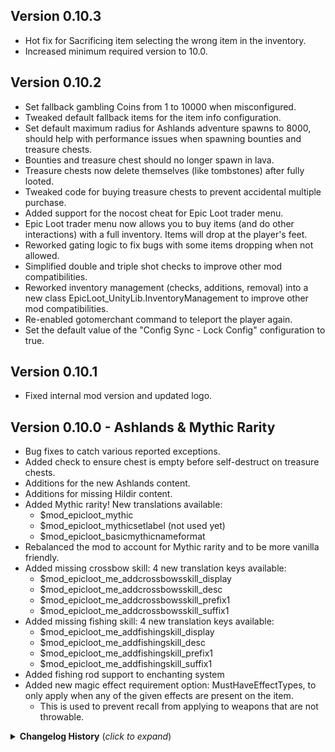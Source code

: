 ## Version 0.10.3

* Hot fix for Sacrificing item selecting the wrong item in the inventory.
* Increased minimum required version to 10.0.

## Version 0.10.2

* Set fallback gambling Coins from 1 to 10000 when misconfigured.
* Tweaked default fallback items for the item info configuration.
* Set default maximum radius for Ashlands adventure spawns to 8000, should help with performance issues when spawning bounties and treasure chests.
* Bounties and treasure chest should no longer spawn in lava.
* Treasure chests now delete themselves (like tombstones) after fully looted.
* Tweaked code for buying treasure chests to prevent accidental multiple purchase.
* Added support for the nocost cheat for Epic Loot trader menu.
* Epic Loot trader menu now allows you to buy items (and do other interactions) with a full inventory. Items will drop at the player's feet.
* Reworked gating logic to fix bugs with some items dropping when not allowed.
* Simplified double and triple shot checks to improve other mod compatibilities.
* Reworked inventory management (checks, additions, removal) into a new class EpicLoot_UnityLib.InventoryManagement to improve other mod compatibilities.
* Re-enabled gotomerchant command to teleport the player again.
* Set the default value of the "Config Sync - Lock Config" configuration to true.

## Version 0.10.1

* Fixed internal mod version and updated logo.

## Version 0.10.0 - Ashlands & Mythic Rarity

* Bug fixes to catch various reported exceptions.
* Added check to ensure chest is empty before self-destruct on treasure chests.
* Additions for the new Ashlands content.
* Additions for missing Hildir content.
* Added Mythic rarity! New translations available:
  * $mod_epicloot_mythic
  * $mod_epicloot_mythicsetlabel (not used yet)
  * $mod_epicloot_basicmythicnameformat
* Rebalanced the mod to account for Mythic rarity and to be more vanilla friendly.
* Added missing crossbow skill: 4 new translation keys available:
  * $mod_epicloot_me_addcrossbowsskill_display
  * $mod_epicloot_me_addcrossbowsskill_desc
  * $mod_epicloot_me_addcrossbowsskill_prefix1
  * $mod_epicloot_me_addcrossbowsskill_suffix1
* Added missing fishing skill: 4 new translation keys available:
  * $mod_epicloot_me_addfishingskill_display
  * $mod_epicloot_me_addfishingskill_desc
  * $mod_epicloot_me_addfishingskill_prefix1
  * $mod_epicloot_me_addfishingskill_suffix1
* Added fishing rod support to enchanting system
* Added new magic effect requirement option: MustHaveEffectTypes, to only apply when any of the given effects are present on the item.
  * This is used to prevent recall from applying to weapons that are not throwable.

<details>
<summary><b>Changelog History</b> (<i>click to expand</i>)</summary>

## Version 0.9.38 - Various Bug Fixes
* Fix enchanting table not displaying correctly the first time it is accessed.
* Fix for Modify health critical effect not applying correctly.
* Changed attack speed to apply as a multiplier rather than additive since animation base speeds is not always 1.
* Reworked Bounty system, upgraded file format. NOT backwards compatible.
    * Reverting from this version your server bounty ledger will not load and all players with unrecorded bounty kills from other players will be lost.
    * Removes bounty data from global keys storage, fully upgrading to the external file save system.
* Added self-destruct to treasure chests that have been found upon reloading them.
* Minimap should now handle removing adventure map pins when abandoned or when resetting via console commands.
* Decreased maximum minimap offset by 20% so that treasure chests and bounties are better spawned within the red map circle.

## Version 0.9.37 - Auga Tooltip Bug Fix
* Auga Tooltip now populates correctly in the Crafting and Augmenting actions.

## Version 0.9.36 - Valheim Enchantment System Compatibility
* Added compatibility with Valheim Enchantment System
* Fixed bug that would occur if there was no rarity table in the loottable entry.
* Added defensive coding around loot rolling to ensure no errors would occur.
* Refactored Auga's EpicLoot tooltips for showing Magic Items.

## Version 0.9.35 - Various Clean Up
* Added additional logging and break prevention for loot rolls
    * This is to prevent loot roller from breaking because of bad patches.
* Added additional logging and break prevention for patch files directory.
    * This is to prevent bad BepInEx installs from crashing Epic Loot fully.
    * Still need to ensure the BepInEx for Valheim is used from Thunderstore.
* Added 4 new config settings that control additional items that bosses drop and to allow customization to drops in the same way that Trophies do.
    * Crypt Key Drop Mode
    * Crypt Key Drop Player Range
    * Wishbone Drop Mode
    * Wishbone Drop Player Range

## Version 0.9.34 - Valheim Update 0.217.27
* Updated for 0.217.27 References
* Updated Unity for 2022.3.9
* Added Mac/Linux Support
    * OpenGLCore and Metal Support are now bundled
* Added Brenna's Trophy to Sacrifice List
* Added in AdventureBackpacks API

## Version 0.9.33 - BepInEx 5.4.2201 Preparation
* The removal of the doorstop corlib search path presented a dependency issue for EpicLoot
  * Fixed the dependency issue by including missing DLL.

## Version 0.9.32 - Auga Compatibility Part 2
* Now updating Skills in Auga when Magic Effects give Bonus to Skills.

## Version 0.9.31 - Auga Compatibility
* In preparation for Auga Update, this adds changes needed to support Auga interfaces for the Enchanting Table and Tooltips
* Various bug fixes

## Version 0.9.30 - Bug Fixes
* Updated a couple entries in loottables.json that were typos or incorrectly tiered.
* Updated ServerSync to current community standard.
  * Will need to update SERVERS to this version.
* Updated EpicLoot Unity
* Made a change to Augmenter/Enchanter Furniture that may cause errors from the previous version.
  * Dismantle the augmenter/enchanter created from 0.9.29 and recreate.

## Version 0.9.29 - Bug Fixes
* Tooltips when only one effect was present were getting cut off.
  * This is fixed by adding some text after the effects.
* Added Rarity and Effect Count to Tooltips.
* Fixed a display issue on Skills when a +Skills Effect is equipped.
* Fixed a long term display issue where additional skill bar wouldn't disappear after unequipping a weapon
* Added a null check to the Loot Roller in rare cases where an item is configured, but doesn't exist in game.
* Changed original augmenter and enchanter to be furniture and updated descriptions
* Updated Unity Project to 0.217.24 and TMP 3.2.0 -preview5
* Updated a few places where colors were not hex values.

## Version 0.9.28 - Augmenting Menu Issue
* Missed a spot where I needed to update to TMP_Text

## Version 0.9.27 - Fixing Server Sync
* Had to update server sync correctly.

## Version 0.9.26 - Valheim Update 0.217.24
* Updated for Valheim 0.217.24
* Adjust Swamp Bounties to have better chance to spawn. Looking at you Leeches!

## Version 0.9.24/25 - Fixing Bounties
* Fixed: Some bounties would spawn without name plate and would not register as a kill.
* Slightly changed the logic to hopefully prevent underwater bounty spawns that shouldn't be underwater.
* 0.9.25 - is a recompile to up the version after the zip got messed up.

## Version 0.9.23 - Crafting with Enchanted Components
* Recipes built with items that are Enchanted will now carry over their magical properties to the new item.
    * The highest magical rarity will carry over if more than one magical item is consumed.
* Server-Synced Configuration is available toggle the enablement of this functionality.
    * Default will leave this functionality Disabled.

## Version 0.9.22 - Bounty System Improvements Part 2
* Would help if I included the translations in the Module Zip
    * Also, when Auga is NOT installed, have to forcably localize the strings.
* Added the new trophies to the Enchantcosts

## Version 0.9.21 - Bounty System Improvements
* Completely Overhauled how the Bounty Ledger is stored.
  * No longer using GlobalKeys when playing.
  * Saves to a data file in config folder.
  * Saves a backup to World File on Shutdown.
  * Restores from World File is data file is missing.
  * Tested on Single Player, P2P, and Dedicated Server
    * Tested Bounty Kills without Issue
* Added a Bounty Limiter to the Config
  * When enabled, and set to a max, prevents players from purchasing more bounties if they are at max In-Progress bounties.
  * These are per-player maximums.
* Revamped how Attack Speed modifications are handled using the AnimationSpeedManager
  * Thanks to Wacky for the assistance in the Discord getting it setup.
  * Thanks to Smoothbrain for their community contributions.
  * This should allow Wacky's EpicMMO and Duel Wield to adjust attack speeds accordingly with Epic Loot
## Version 0.9.20 - Hildir's Request Bug Fixes
* Added null checking to the Gated Items to prevent patches from causing errors.
* Fixed Map Pins going away when logging in and out
* Extensively tested the Sacrifice process on the Enchanting Table.
  * The change here is that stuff will sacrifice if you have it in your inventory, instead of showing the full list of sacrifices.
    * If this still doesn't work for you, please ensure all your JSON's are updated correctly.

## Version 0.9.19 - Hildir's Request Update
* Provides Compatibility with Hildir's Request
* Removes Legacy Workbench Functions
    * To perform Enchanting, please use Enchanting Table
* Fix for Map Pins

## Version 0.9.18 - New Feature: Enchanting Table Upgrades (Take 3)
* Fixed an issue where when placing a table down, can cause an error.

## Version 0.9.17 - New Feature: Enchanting Table Upgrades (Take 2)
* Fixed the config where it was defaulting only two features. Whoops.
  * All features will be enabled by default.
  * Use config to adjust appropriately.
* Completely re-engineered how the client/server relationship works.
  * Notes: Any table upgrades done in 0.9.16 **will be reset**. This was unavoidable.
  * Table Upgrades are now sticky on save.
* Updated UI Refresh to refresh information on interaction.
  * This should result in ingredients being updated properly in most cases.

## Version 0.9.16 - New Feature: Enchanting Table Upgrades
* The Enchanting Table now allows for Table Upgrades which can increase various modifiers. 
  * Upgrades are now available individually for each Enchanting Table Feature:
    * Sacrificing
    * Enchanting
    * Converting Materials
    * Disenchanting
    * Augmenting
  * In addition, Enchanting Table Features are now gated and need unlocking before using.
  * Each Enchanting Table maintains their own upgraded state.
  * Epic Loot configuration adds a new Config Section called "Enchating Table" and two new settings that apply to ALL ENCHANTING TABLES:
    * Upgrades Active
      * When enabled, table features are locked and must be unlocked and upgraded. 
      * When disabled, all table features are unlocked, and set to be Level 1, with no upgrades available.
    * Features Active
      * Allows Specifying which Enchanting Table Features are enabled.
        * Select the features desired and unselect the features not desired.
  * Enchanting Table Upgrade Costs are JSON configurable, and can be patched like other JSON's
    * The `enchantingupgrades.json` provides adjustment for upgrade costs and upgrade benefit adjustments.

## Version 0.9.15 - Valheim Update 0.217.5 - Part 3
* Updated `enchantcosts.json` with the corrected spelling of Trophy (from Trophie).
* Fixed issue with bounties not working correctly after update to 0.9.14.

## Version 0.9.14 - Valheim Update 0.217.5 - Part 2
* Left a piece out that needed to be updated with regards to `CopyCustomDataFromUpgradedItem`

## Version 0.9.13 - Valheim Update 0.217.5
* Required updates for Valheim version 0.217.5

## Version 0.9.12 - More Performance Improvements and Bugfixes
* Reduced the frequency that Multiplayer send Legendary Info
    * Improves frame rates when near others.
* Slightly improved performance of Loot Beams
* Fixed HotkeyBar Icons Updating
    * Now updates background when items removed.

## Version 0.9.11 - Performance Improvements
* Rebuilt the way Map Pins are maintained for Treasures and Bounties.
    * This should no longer cause a slow down in FPS just because you have a bunch of bounties.
* Rebuilt InventoryGui.UpdateGui Methods which were drawing Magic Item backgrounds.
    * Removed Postfix Patches and Loops
    * Used Transpilers instead
* Rebuilt HotKeyBar Updates
    * Removed Postfixes and implemented Transpiler instead.
* Changed the Location of Where Adventure Saved Data is stored.
    * Cleaned up KnownTexts and now saves in Player Custom Data

## Version 0.9.10
* Udpated for Valheim 0.214.305
* Added Merchant Fix for Auga 1.2.0
* Added Changelog.md for Thunderstore

## Version 0.9.9
* Removed butcher knife and stone axe from the allowed to enchant list
* New Feature: Disenchant - remove the enchant from an item at the cost of iron bounty tokens
* Merge Patching: Enabled "Merge" patch action, adds or overwrites all named properties in the target object (Thanks @nelson-saldanha)
* Updating for Valheim 0.214.2 Patch
## Version 0.9.8
  * Patch Config File location moved. Patch files have been moved outside of the Epic Loot Plugin Folder to prevent mod managers from deleting patch files.
    * Patch files are now located in BepInEx\config\EpicLoot\patches folder.
    * This folder will automatically be created upon first run of Epic Loot.
    * Debug Merged Output Files (if set to output) will be located in BepInEx\config\EpicLoot
  * Fix for "craftable legendary with no effects" bug
## Version 0.9.7
  * Fixed an unfortunate amount of bugs:
    * Feather Falling, Indestructible, and Free Build (among others) not loading correctly.
    * Old Items Created in an extremely old version of EIDF were not converting to Custom Data.
## Version 0.9.6
  * Removed dependency on EIDF in the Thunderstore manifest
## Version 0.9.5
  * Fixed a bug where two enchanting tables next to each other could not be used
  * Removed accidentally included "_patched.json" files
## Version 0.9.4
  * **New Features:**
    * Enchanting Table
      * New build piece with custom crafting UI just for Epic Loot!
      * Currently allows mass sacrificing, mass material conversions/upgrades/junk->trophy recipes, enchanting and augmenting (but more to come!)
      * Item and recipe lists sortable and filterable
      * Select many items or recipes and do them all at once
      * The old way of enchanting at the forge will stay in the game for now, but will be removed in a future release
      * A new config file (`materialconversions.json`) was added to facilitate the material conversion recipes at the new table
    * Added new Magic Effects: DoubleMagicShot and TripleBowShot (Credit: ploppy for the PR on this!)
  * **Changes:**
    * Converted EpicLoot to use the new Custom Data field provided in-game and REMOVED dependency on Extended Item Data Framework.
      * This means that **EpicLoot no longer requires Extended Item Data Framework**, in order to run.
      * EpicLoot is also fully compatible with OTHER mods still using Extended Item Data Framework without issue.
      * Mods that show as incompatible with EpicLoot or Extended Item Data Framework will need to be updated by their respective mod authors in order to remove the incompatibility.
  * **Bug Fixes:**
    * Rare Reagent Localization was not correct. Fixed to allow localization.
    * Made AllowedItemTypes and ExcludedItemTypes to be flexible to be either a Game Item Type, or a configured Item Type grouping from the iteminfo.json.
      * This allows for things like the StaffSkeleton to be included as AllowedItemTypes of "Staffs" where as "Staff" is not an in-game item type and does not include StaffSkeleton.
    * Fixed Auga Tool Tip fails when an item name does not reference a localizable string.
    * Fixed issue with Magic Item backgrounds sticking to Hotkeybar and Quick Slots when items are moved around.
    * Adding vanilla sparkles to mundane items, such as RubyGold ring
    * Added the ability to patch translation.json using patch config without the need to restart the game or server.
    * Fixed errors with Stagger effect.
    * Items that have many Available Effects/Enchants were clipping when reviewing them in the Augment tab. Fixed to scale the font to a smaller size.
      * This is not an issue in Auga.
## Version 0.9.3
  * Introduction of the JSON Configuration Patching System. 
    * Please reference https://github.com/RandyKnapp/ValheimMods/wiki/Config-Patching for information.
    * Example Patch Configs and Additional Information to be made available Soon(tm)
  * Localized Asset Names
    * This has removed all elements of hardcoded names in the Unity Prefabs and have replaced with localizable strings.
    * This also means that the Config settings for customizing the rarity names have been removed from the Module Config.
    * To customize the Rarity Names, edit the **translations.json** file.
    * Additionally, to target EpicLoot items by name, use this notation `$mod_epicloot_legendary $mod_epicloot_assets_essence`
  * Fix bug where Runestones, Belts, Rings, and Andvaranaut where not able to be picked up off the ground when spawned.
    * They also now glow.  Oooooohh.. shinny!
  * Updated Item Gating to provide more balance and less Clubs.
    * In `iteminfo.json`, "Fallback" can now be a specific prefab name (for a single item), or the **Type** of a different group.
      * For example: Instead of Staff's falling back to a single Club, Staff's now fall back to Spears, and based on Gating preferences, can spawn different levels of Spears.
      * This is also changed for Fist weapons, and some other balance changes.
  * Fixed Cultist and Growth Bounties Prefab Names which were incorrect and preventing Bounty from spawning.  (This will require you to update your adventuredata.json)
  * Fixed Missing Mistland items from loottables. (This will require you to update your loottables.json)
  * Added in ability to use prefab names in AllowedItemNames/ExcludedItemNames
  * Now showing modified attack stamina in Epic Loot tooltip.
  * Added in MountainCave TreasureChest to Loot Tables. (This will require you to update your loottables.json)
  * Changing "Modify Damage" enchant to be a Scaling Percetage based Damage Addition.  This will allow scaling to be better between lower and higher tiered players/weapons.
  * Adding in Dvergers and DvergerMage's to Loot Table, whom were left out. 
  * Removing Timescale which was not working and preventing vanilla timescale from functioning.
  * Adding Blood Magic and Elemental Magic Skills to available Skill Effect options.
## Version 0.9.2
  * When using CLLC, creatures now correctly drop Epic Loot items
  * Gambles won't drop mats when the ItemsToMaterialsRatio is set to materials
  * Fixing a bunch of Object.Destroy calls that should be ZNetScene.instance.Destroy calls
  * Preventing the rings and leather belt from spawning at 0,0,0 when players join a game
  * Fixing the terminal to work for a ton of commands that were broken
  * Added an asset for each of the crafting materials
  * Added Biome/Boss/BossDefeatKey configuration to adventuredata.json
  * Fixing a bug that was causing Auga's compendium to display incorrectly
## Version 0.9.1
  * Drop rates can now be globally scaled by using the "Global Drop Rate Modifier" config value
  * Magic Materials can be dropped instead of enchanted items by using the "Items To Materials Drop Ratio" config value.
    * The value goes from 0-1 where 0 is all items and 1 is all materials and any values in between is a random percentage of drops that will be materials instead of items.
  * Items are now gated by boss kills instead of player known recipes/items (this removes the PlayerKnown RPCs completely)
    * Server admins be sure to update your server configs
    * The older way of gating by player known recipes or player has crafted is recommended for local games only
  * Bounties can now be gated by boss kills, see "Gated Bounty Mode" config option (credit: Vapok)
  * Gambles are now only gated by the player's known recipes, not the server's
  * Items in the RandomItems section of the SecretStash now only appear if the player knows the recipe (OtherItems still always appear)
  * Treasure map chests can be configured to contain Iron or Gold Bounty Tokens as well as coins. (Still defaults only to Forest Tokens, just adding more customizability for server admins)
  * Fixed visual issue with enchant success screen for Auga
  * Added support for storing enchanted items on Armor Stands
  * Fixed tooltips missing stamina/health/eitr use
  * Updated data to handle new item type TwoHandedWeaponLeft
  * Fixed various nullrefs
## Version 0.9.0
  * Updated for Valheim version 0.212.7 (Mistlands Update)
  * Augmenter no longer needed for augmenting (engage with augmenting far earlier in your playthrough)
  * Updated loot tables, gambles, treasure maps, and bounties for Mistlands and H&H
  * Added treasure chest loot for Mistlands dungeons
  * Fixed some multiplayer issues with Riches/Luck (only update on client, only update when equipment changes)
  * Updated FeatherFall to use vanilla effect
  * Deprecated several magic effects:
    * WaterWalking
    * AddSpiritResistance (Player already immune)
    * AddSpiritResistancePercentage
    * ReduceWeight
    * AddFireResistance (confusing overlap with the -X% Fire Damage effects)
    * AddFrostResistance
    * AddLightningResistance
    * AddChoppingResistancePercentage
    * NOTE: Deprecated effects can be augmented off of items for free, but cannot be kept. They may no longer function.
  * CanBeAugmented feature of magic effects is now functional
  * Reduced the possibility of recalling weapons getting too far away to recall (stop throwing them off mountains!)
  * Fixed a bug with Indestructible items
  * Bounty targets are sometimes named special names (join the Patreon to add your name!)
  * Fixed a bug with magic effect requirements for or excluding Tower Shields
## Version 0.8.10
  * Update for Valheim 0.211.11 and ServerSync 1.13
## Version 0.8.9
  * Compatibility fix for the Auga version of the merchant panel.
## Version 0.8.8
  * Fixed an issue with multiplayer that was causing too much data to be sent across the wire. Lag and desync issues should be minimal now.
## Version 0.8.7
  * Fixed Auga integration for crafting materials
  * Fixed Auga integration for showing the full tooltip in the sacrifice panel
## Version 0.8.6
  * Disabled water walking (won't fix), but made it free to augment off of existing gear.
## Version 0.8.5
  * Updated for H&H
## Version 0.8.4
  * Added support for Project Auga
  * Completed localization for the entire mod (thanks Anya77!)
## Version 0.8.3
  * ServerSync updated to latest
  * Fix for bounty completion bug
## Version 0.8.2
  * Better item name localization
  * Fix for explosive arrow friendly fire
  * Fix for Armor +% magic effect
  * Fix for serpentscale shield and parry effects
  * Fix for bounty target NRE and player known sync ([sbtoonz](https://github.com/sbtoonz))
  * Fix for getting encumbered incorrectly ([M3TO](https://github.com/M3TO))
  * New legendary weapons from LitanyOfFire: Lævateinn, Strength of the Valkyrie, Skofnung, Gram, Angurvadal, The Shattering, Atgier of Sagas, Skaði's Hunt, Ullr's Favor, The Endless Hunt, Message of Lindisfame, Höfuð, Njǫrd's Favor, Life-Drinker
## Version 0.8.1
  * Fixed an exploit in enchanting
## Version 0.8.0
  * Magic Effect lookup is now optimized
  * Removed debug function that was eating up frame-time
  * Legendary effects work in multiplayer
  * Fixed a nullref in Stagger Damage
  * Fixed issues with Indestructible
  * Water Walking no longer works in dungeons to prevent issues in Sunken Crypts
  * Feint now works as intended
  * Fixed a bug where level gaps in the loottables.json caused a nullref
  * New legendary: Mjolnir
  * Added legendary set system
  * Added item ability system
  * New Legendary Sets: Heimdall's Legacy, Ragnar's Fury
## Version 0.7.10
  * Fix for Server Side Character crash bug
  * Increased epic and legendary drop rates at low tiers
  * Wishbone is now Epic rarity
  * Dragon's Tears and Yagluth Things can now be converted to legendary runestones or sacrificed for legendary crafting mats
  * Moder and Yagluth trophies sacrifice for more runestones (2, 4 instead of 1, 3 respectively)
  * Bosses drop more items overall, especially Moder and Yagluth
  * Weights in config files are now floats instead of ints
  * Magic Effect: Luck, increase chance for higher rarity items
  * Magic Effect names shortened, detailed descriptions added to compendium
  * Fix not loading initial known items in singleplayer and for server host. ([jsza](https://github.com/jsza))
## Version 0.7.9
  * Reduced Opportunist chance to proc
  * Allowed AddSkill to exceed 100 points (and fixed vanilla bug around damage ranges not going over 100%)
  * Excluded pickaxes from a bunch of magic effects that are useless for them
  * Added increased chop and pickaxe damage for axes and pickaxes when they have bonus slash/pierce damage (by [M3TO](https://github.com/M3TO))
## Version 0.7.8
  * ConfigSync from blaxxun added. MCE and the MCE addon are NO LONGER NEEDED!
  * Config json files are now editable while the game is running and will automatically hot reload! (thanks blaxxun!)
  * New Magic Item Effects:
    * Water Walking
    * Double Jump
    * Quick Draw
    * Explosive Arrows
    * Skill Increase
    * Increase Stagger Duration
    * Quick Learner
    * Feather Fall (with effect!)
    * Thorns
    * Stagger on hit
    * Avoid damage on hit
    * Auto-recall thrown weapon
    * Bonus when health is low: Move Speed, Health Regen, Stamina Regen, Armor, Damage, Block Power, Parry, Attack Speed, Avoid Damage, Lifesteal
    * Free Build (hammer)
    * Comfortable
    * Glowing
    * Execution
    * Riches
    * Opportunist
    * Duelist
    * Increased Stagger Damage
    * Immovable
  * Overhaul of Resistances: removed Spirit, resistances now reduce damage by a set percent, and stack (fix existing resistances by using the console command: `fixresistances`)
  * Known items and recipes (for item gating) are now synced between all players on a server
  * Added "Sacrifice All" button to Sacrifice tab which sacrifices the whole stack of whatever you have selected
  * Fixed a bug where no boss trophies would drop in single player
## Version 0.7.7
  * Added config to drop trophies based only on the number of nearby players, not just total players on the server
  * Fixed unlocalized minimap icon text for treasure maps
  * Embedded fastJSON and epicloot asset bundle to DLL (this fixes several linux server issues including one that was causing problems with bounties)
  * Merged fix from [maxrd2](https://github.com/maxrd2) fixing a crash when hitting enemies on Linux
  * Added a toggle to disable adventure mode features: secret stash, gambling, treasure maps, and bounties
## Version 0.7.6
  * Updated loottables to cover up to 5-star enemies for all enemy types
  * Bounties are now completed correctly if another player kills your bounty target while you are offline (bounty completes on next login)
## Version 0.7.5
  * Correctly spawning and checking bounty targets slain (this breaks all current old-version bounties)
## Version 0.7.4
  * Removed freeze time, as it totally breaks multiplayer
## Version 0.7.3
  * Added config value to hide equipped and hotbar items in the sacrifice tab
  * Also added freeze time keybind (RCtrl+Backspace) and made free fly camera fixed update time (so you can fly around during freeze time)
  * Integrated LifeSteal magic effect (submitted by [nanonull](https://github.com/nanonull))
  * Added ModifyAttackSpeed, Waterproof, Paralyze
  * Localization part 1
  * Hotfix for bug where buying treasuremaps or bounties can disconnect you from the server
## Version 0.7.2
  * Bosses drop one trophy per player (configurable)
  * Fixed a bug where you could complete a bounty just by killing the minions if they were the same type as the bounty target
  * Changed bounty generation so you don't have identical bounties to other players on the server, to prevent confusion
  * Can now abandon bounties (please report bugs if the monsters actually don't spawn though)
## Version 0.7.1
  * Fixed bug with disappearing bounty/treasuremap pins on logout
  * Fixed but with items purchased from Haldor's Secret Stash disappearing on logout
  * Added some junk to trophy recipes
## Version 0.7.0
  * Added adventure panel to merchant
  * Added purchasing crafting mats from merchant
  * Added gambling for magic items from merchant
  * Added purchasable treasure maps
  * Added bounty hunting
  * Fixed some bugs with item gating
  * Fixed some bugs with augmenting legendary items
## Version 0.6.4
  * Item Names Update!
  * Adding logs to Augmenting
  * Show all magical effects in compendium
  * Show currently equipped item in tooltip by holding LeftControl
  * Adding support for Mod Config Enforcer (see addon mod)
## Version 0.6.3
  * Fixed a bug where augmenting an equipped item would apply the augment to the first item in the augment list
  * Fixed a bug where selecting a different item while one was already augmenting would not cancel the craft
  * Moved the restricted item names list to config (fan request, to allow Dyrnwyn as a drop on their server)
## Version 0.6.2
  * Fixed a bug where augmented items would not save when logging out
  * Fixed a bug where augmenting some items would result in UI errors
  * Changed the set item icon again, shieldknot
## Version 0.6.1
  * (reserved version number for Thunderstore rollback to 0.5.16)
## Version 0.6.0
  * Added Augmenting at forge with augmenter or at artisan table
  * Sacrifice, Enchant, and Augment recipes are now configurable in `enchantcosts.json`
  * Added options for alternate crafting tab layout (compatibility with SimpleRecycling)
  * Changed set item marker to a non-nazi associated symbol (triskelion instead of odal rune)
  * Added option to `magicitem` console command to specify the number of effects to roll
  * Added console command `cheatgating` which toggles item gating on or off
  * Enabled logging toggle for all of EpicLoot logging
## Version 0.5.16
  * Three new craftable, enchantable utility items
  * All conversion and upgrade recipes for crafting materials in configurable json file
  * Small coin amounts added to conversion and upgrade recipes for crafting materials
  * Magic effect changes:
    * Parry now only rolls on two-handed weapons and shields
    * Block now only rolls on shields
## Version 0.5.15
  * Loot tables now use a leveled format that can be extended beyond level 3
  * DLC Stuff allowed to enchant
  * Can limit magic effects by SkillType
  * Can limit magic effects by exclusions, see info.md
  * Drastically reduced Movement Speed bonus (for new drops or enchanted)
  * Added gating for dropped item types by known recipe or known item (or unlimited)
## Version 0.5.14
  * Updating the console command with a few more exclusions
  * Modified a UI display to better support multiple hotkeybars and multiple inventory grids
## Version 0.5.13
  * Made it slightly easier for other modders to access the enchanting and disenchanting information
  * Made the tooltip text lookup for set items more defensive to prevent some mod conflicts
## Version 0.5.12
  * Enchanting an item maintains its current durability percentage
  * Enchanting uses a new UI flow and shows the item after you enchant it
  * Magic Item Effects now load from a config file
  * Magic Item Effects now use a string ID instead of an enum
  * Changing TreasureChest_plains_stone loottable to use the TreasureChest_heath table
  * Fixed mod conflict with PlantingPlus
## Version 0.5.11
  * Fixed a bug where crafter name would be applied to upgraded objects
  * Upgraded objects automatically repaired to full durability
  * Changing the default rarity of Dverger Circlet, Megingjord, and Wishbone to Rare
  * Fixing a bug where Eikthyr (or some other mob, like Troll lvl 3) dies repeatedly
## Version 0.5.10
  * Removing all cheat and dlc items from the random loot generation cheat
  * Fixed a bug that showed 0% chance for all magic effect counts while enchanting
  * Fixed a bug that caused some chests to spawn non-magical items
  * Updated loot tables with feedback from comments:
    * Chitin weapons moved to tier 2 weapons
    * Draugr Fang added to tier 4 weapons
    * Wolf Cape added to tier 4 armor
    * Added more options to Troll
    * Added more tier 3 drops to swamp mobs
    * Increased drop chance for Fuling Berserker and Fuling Shaman
    * Reduced loot tiers, increased drop chance counts for Serpent
    * Fixed treasure chests so they properly reflected their biome (`plains_stone` is actually Black Forest, `heath` is Plains)
    * Reduced loot tiers for `meadows_buried` and `shipwreck_karve` chests (they still have higher rarity chances)
## Version 0.5.9
  * Fixed bug where sacrificing with nearly full inventory resulted in lost items (items that do not fit in the inventory now fall to the ground)
  * Loot2 and Loot3 in the loot table are now exclusive (e.g. if the mob is level 2, and Loot2 is present, then only the loot from Loot2 is used, otherwise it falls back to Loot)
  * ItemSets have been added to the loot table schema (If the "Item" field of the Loot list is in the item set, roll on that loot table for that item instead)
  * Can now reference other loot tables in the loot table item config using "Item": "`object`.`level`" where `object` is the name of a loot table entry and `level` is an integer between 1 and 3 that refers to Loot, Loot2, or Loot3.
  * Number of magic effects per rarity is now configurable in loottables.json in the "MagicEffectsCount" object
  * Completed loottables with updates from feedback and using the new system
## Version 0.5.8
  * Hiding console commands behind the cheat flag
  * Removing log spam
## Version 0.5.7
  * Removing accidentally added debug object
## Version 0.5.6
  * Fixing crafting tabs showing magic items
  * Changing crafting tab item description to scrolling (can turn off in config)
  * Can set display name of rarity types in config
  * Can put non-magic items in the loot table by omitting the Rarity chance array
  * Loot beam sounds now respect the in-game SFX volume setting
## Version 0.5.5
  * Fixed yet another couple of crafting tab bugs
  * Reduced mats upgrade recipe to 5:1
  * Added shard to same rarity dust/essence/reagent recipe at 2:1
  * Increased drop chance on The Elder and Bonemass
  * Fixed crafting recipe list selection exploit/bug
  * Added special recipe to sacrifice Swamp Key (who needs more than one?)
## Version 0.5.4
  * Fixed bug with viewing effect ranges
  * Added troll trophy to rare disenchant list
  * Moved greydwarf brute and shaman trophy to rare disenchant list
  * Fixed an icon bug where the new material message showed the red material icon
  * Fixed some bugs with the crafting tabs
## Version 0.5.3
  * Fixed stamina regen and health regen
  * Added holding shift to see ranges in tooltips
  * Fixed Elder/Bonemass runestone rarity mixup
## Version 0.5.2
  * Fix for an enchant exploit
  * Updated swamp loot tables
  * Fixed resistances not working at all
## Version 0.5.1
  * Fixed never respawning after dying
  * Fixed a bug where a whole stack of trophies would be disenchanted for a single crafting material
  * Updated correct ## Version number everywhere

</details>